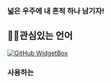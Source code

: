 ### 넓은 우주에 내 흔적 하나 남기자!

<h2 align="left">👨‍💻관심있는 언어</h2>

[![GitHub WidgetBox](https://github-widgetbox.vercel.app/api/skills?languages=js,java,python,html,mysql,Glsl&includeNames=true&theme=darkmode)](https://github.com/Secret681/github-widgetbox)


<h3 align="left">사용하는 

